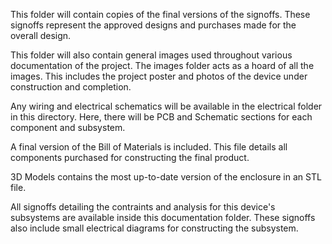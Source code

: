 This folder will contain copies of the final versions of the signoffs.  These signoffs represent the approved designs and purchases made for the overall design.

This folder will also contain general images used throughout various documentation of the project.  The images folder acts as a hoard of all the images.  This includes the project poster and photos of the device under construction and completion.

Any wiring and electrical schematics will be available in the electrical folder in this directory.  Here, there will be PCB and Schematic sections for each component and subsystem.

A final version of the Bill of Materials is included.  This file details all components purchased for constructing the final product.

3D Models contains the most up-to-date version of the enclosure in an STL file.

All signoffs detailing the contraints and analysis for this device's subsystems are available inside this documentation folder.  These signoffs also include small electrical diagrams for constructing the subsystem.
